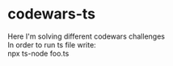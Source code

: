 # codewars-ts

Here I'm solving different codewars challenges  
In order to run ts file write:  
npx ts-node foo.ts

